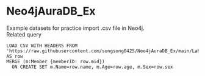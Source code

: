 # Neo4jAuraDB_Ex
Example datasets for practice import .csv file in Neo4j. \
Related query 
```
LOAD CSV WITH HEADERS FROM 'https://raw.githubusercontent.com/songsong0425/Neo4jAuraDB_Ex/main/LabMembers.csv' AS row
MERGE (m:Member {memberID: row.mid})
  ON CREATE SET m.Name=row.name, m.Age=row.age, m.Sex=row.sex
```

